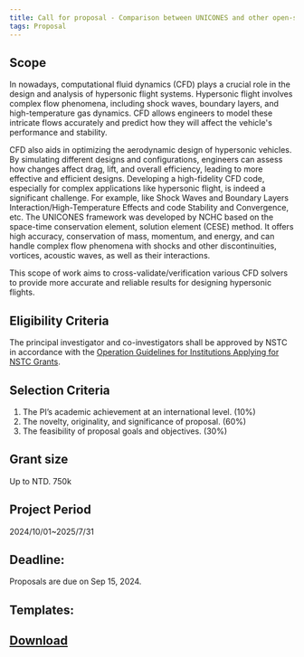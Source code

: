 ```yaml
---
title: Call for proposal - Comparison between UNICONES and other open-source/commercial software
tags: Proposal
---
```



## Scope

In nowadays, computational fluid dynamics (CFD) plays a crucial role in the design and analysis of hypersonic flight systems. Hypersonic flight involves complex flow phenomena, including shock waves, boundary layers, and high-temperature gas dynamics. CFD allows engineers to model these intricate flows accurately and predict how they will affect the vehicle's performance and stability.

CFD also aids in optimizing the aerodynamic design of hypersonic vehicles. By simulating different designs and configurations, engineers can assess how changes affect drag, lift, and overall efficiency, leading to more effective and efficient designs. Developing a high-fidelity CFD code, especially for complex applications like hypersonic flight, is indeed a significant challenge. For example, like Shock Waves and Boundary Layers Interaction/High-Temperature Effects and code Stability and Convergence, etc. The UNICONES framework was developed by NCHC based on the space-time conservation element, solution element (CESE) method. It offers high accuracy, conservation of mass, momentum, and energy, and can handle complex flow phenomena with shocks and other discontinuities, vortices, acoustic waves, as well as their interactions.

This scope of work aims to cross-validate/verification various CFD solvers to provide more accurate and reliable results for designing hypersonic flights.
        

## Eligibility Criteria
The principal investigator and co-investigators shall be approved by NSTC in accordance with the [Operation Guidelines for Institutions Applying for NSTC Grants](https://www.nstc.gov.tw/nstc/attachments/59ac6962-14f9-436d-918b-b3c94ffc28e4?).

## Selection Criteria
1.	The PI’s academic achievement at an international level. (10%)
2.	The novelty, originality, and significance of proposal. (60%)
3.	The feasibility of proposal goals and objectives. (30%)

## Grant size
Up to NTD. 750k

## Project Period
2024/10/01~2025/7/31

## Deadline: 
Proposals are due on Sep 15, 2024.

## Templates: 
[Download](https://acyang.github.io/targ/proposal/application_form.doc)
---